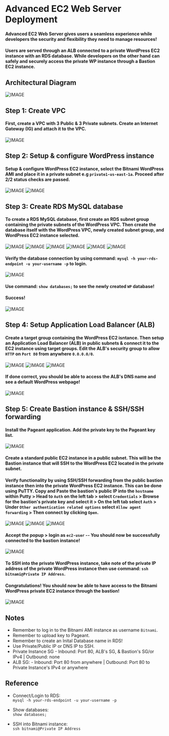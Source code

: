 # Advanced EC2 Web Server Deployment
#### Advanced EC2 Web Server gives users a seamless experience while developers the security and flexibility they need to manage resources! 
#### Users are served through an ALB connected to a private WordPress EC2 instance with an RDS database. While developers on the other hand can safely and securely access the private WP instance through a Bastion EC2 instance. 
## Architectural Diagram
![IMAGE](https://github.com/ericincloud/Advanced-EC2-WordPress-Server-Deployment/blob/main/AdvWP-Arch.JPG)

## Step 1: Create VPC
#### First, create a VPC with 3 Public & 3 Private subnets. Create an Internet Gateway (IG) and attach it to the VPC. 

![IMAGE](https://github.com/ericincloud/Advanced-EC2-WordPress-Server-Deployment/blob/main/CreateWPVPC.JPG)

## Step 2: Setup & configure WordPress instance
#### Setup & configure WordPress EC2 instance, select the Bitnami WordPress AMI and place it in a private subnet e.g `private1-us-east-1a`. Proceed after 2/2 status checks are passed. 

![IMAGE](https://github.com/ericincloud/Advanced-EC2-WordPress-Server-Deployment/blob/main/LaunchEC2WP.JPG)
![IMAGE](https://github.com/ericincloud/Advanced-EC2-WordPress-Server-Deployment/blob/main/LauchEC2WP2.JPG) 

## Step 3: Create RDS MySQL database 
#### To create a RDS MySQL database, first create an RDS subnet group containing the private subnets of the WordPress VPC. Then create the database itself with the WordPress VPC, newly created subnet group, and WordPress EC2 instance selected. 

![IMAGE](https://github.com/ericincloud/Advanced-EC2-WordPress-Server-Deployment/blob/main/WPRDSSubnetGroup.JPG)
![IMAGE](https://github.com/ericincloud/Advanced-EC2-WordPress-Server-Deployment/blob/main/WPCreateRDSDB.JPG)
![IMAGE](https://github.com/ericincloud/Advanced-EC2-WordPress-Server-Deployment/blob/main/WPCreateRDSDB2.JPG)
![IMAGE](https://github.com/ericincloud/Advanced-EC2-WordPress-Server-Deployment/blob/main/WPCreateRDSDB3.JPG)
![IMAGE](https://github.com/ericincloud/Advanced-EC2-WordPress-Server-Deployment/blob/main/WPCreateRDSDB4.JPG)
![IMAGE](https://github.com/ericincloud/Advanced-EC2-WordPress-Server-Deployment/blob/main/WPCreateRDSDB5-2.JPG)

#### Verify the database connection by using command: `mysql -h your-rds-endpoint -u your-username -p` to login. 
![IMAGE](https://github.com/ericincloud/Advanced-EC2-WordPress-Server-Deployment/blob/main/BitnamiRDS.JPG)

#### Use command: `show databases;` to see the newly created `WP` database!
#### Success!
![IMAGE](https://github.com/ericincloud/Advanced-EC2-WordPress-Server-Deployment/blob/main/ViewDB.JPG)

## Step 4: Setup Application Load Balancer (ALB) 
#### Create a target group containing the WordPress EC2 isntance. Then setup an Application Load Balancer (ALB) in public subnets & connect it to the EC2 instance using target groups. Edit the ALB's security group to allow `HTTP` on `Port 80` from anywhere `0.0.0.0/0`. 

![IMAGE](https://github.com/ericincloud/Advanced-EC2-WordPress-Server-Deployment/blob/main/WPTargetGroup.JPG) 
![IMAGE](https://github.com/ericincloud/Advanced-EC2-WordPress-Server-Deployment/blob/main/WPALB.JPG) 
![IMAGE](https://github.com/ericincloud/Advanced-EC2-WordPress-Server-Deployment/blob/main/WPALBSecGroup.JPG) 

#### If done correct, you should be able to access the ALB's DNS name and see a default WordPress webpage!
![IMAGE](https://github.com/ericincloud/Advanced-EC2-WordPress-Server-Deployment/blob/main/WPALBwebpage.JPG)

## Step 5: Create Bastion instance & SSH/SSH forwarding
#### Install the Pageant application. Add the private key to the Pageant key list. 
![IMAGE](https://github.com/ericincloud/Advanced-EC2-WordPress-Server-Deployment/blob/main/Pag.JPG)

#### Create a standard public EC2 instance in a public subnet. This will be the Bastion instance that will SSH to the WordPress EC2 located in the private subnet. 

#### Verify functionality by using SSH/SSH forwarding from the public bastion instance then into the private WordPress EC2 instance. This can be done using PuTTY. Copy and Paste the bastion's public IP into the `hostname` within Putty > Head to `Auth` on the left tab > select `Credentials` > Browse for the bastion's private key and select it > On the left tab select `Auth` > Under `Other authentication related options` select `Allow agent forwarding` > Then connect by clicking `Open`. 
![IMAGE](https://github.com/ericincloud/Advanced-EC2-WordPress-Server-Deployment/blob/main/WPSSH1.JPG)
![IMAGE](https://github.com/ericincloud/Advanced-EC2-WordPress-Server-Deployment/blob/main/WPSSH2.JPG)
![IMAGE](https://github.com/ericincloud/Advanced-EC2-WordPress-Server-Deployment/blob/main/WPSSH3.JPG)
#### Accept the popup > login as `ec2-user` -- You should now be successfully connected to the bastion instance! 
![IMAGE](https://github.com/ericincloud/Advanced-EC2-WordPress-Server-Deployment/blob/main/WPBastionSSH.JPG)

#### To SSH into the private WordPress instance, take note of the private IP address of the private WordPress instance then use command: `ssh bitnami@Private IP Address`. 
#### Congratulations! You should now be able to have access to the Bitnami WordPress private EC2 instance through the bastion!
![IMAGE](https://github.com/ericincloud/Advanced-EC2-WordPress-Server-Deployment/blob/main/SSHBitnami.JPG)

## Notes
* Remember to log in to the Bitnami AMI instance as username `Bitnami`.
* Remember to upload key to Pageant.
* Remember to create an Inital Database name in RDS!
* Use Private/Public IP or DNS IP to SSH.
* Private Instance SG - Inbound: Port 80, ALB's SG, & Bastion's SG/or IPv4 | Outbound: none
* ALB SG: - Inbound: Port 80 from anywhere | Outbound: Port 80 to Private Instance's IPv4 or anywhere

## Reference 
* Connect/Login to RDS: <br> `mysql -h your-rds-endpoint -u your-username -p`

* Show databases: <br> `show databases;`

* SSH into Bitnami instance: <br> `ssh bitnami@Private IP Address`

